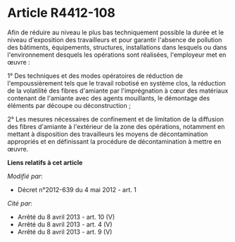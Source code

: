 # Article R4412-108

Afin de réduire au niveau le plus bas techniquement possible la durée et le niveau d'exposition des travailleurs et pour
garantir l'absence de pollution des bâtiments, équipements, structures, installations dans lesquels ou dans l'environnement
desquels les opérations sont réalisées, l'employeur met en œuvre : 

1° Des techniques et des modes opératoires de réduction de l'empoussièrement tels que le travail robotisé en système clos, la
réduction de la volatilité des fibres d'amiante par l'imprégnation à cœur des matériaux contenant de l'amiante avec des
agents mouillants, le démontage des éléments par découpe ou déconstruction ; 

2° Les mesures nécessaires de confinement et de limitation de la diffusion des fibres d'amiante à l'extérieur de la zone des
opérations, notamment en mettant à disposition des travailleurs les moyens de décontamination appropriés et en définissant la
procédure de décontamination à mettre en œuvre.

**Liens relatifs à cet article**

_Modifié par_:

  - Décret n°2012-639 du 4 mai 2012 - art. 1

_Cité par_:

  - Arrêté du 8 avril 2013 - art. 10 (V)
  - Arrêté du 8 avril 2013 - art. 4 (V)
  - Arrêté du 8 avril 2013 - art. 9 (V)
